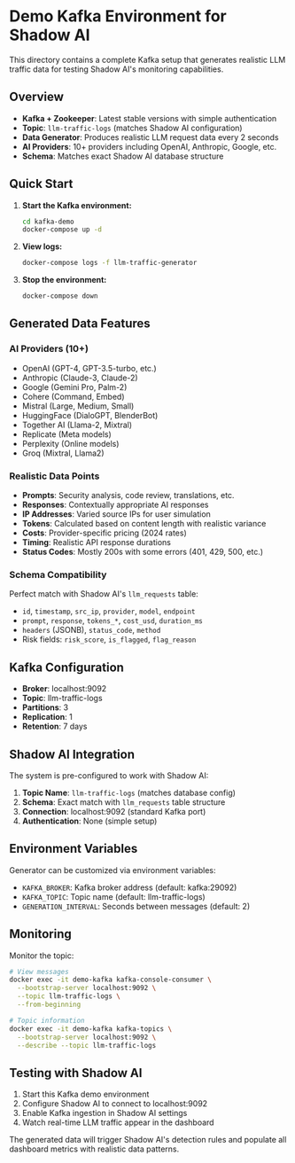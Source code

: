 # Demo Kafka Environment for Shadow AI

This directory contains a complete Kafka setup that generates realistic LLM traffic data for testing Shadow AI's monitoring capabilities.

## Overview

- **Kafka + Zookeeper**: Latest stable versions with simple authentication
- **Topic**: `llm-traffic-logs` (matches Shadow AI configuration)
- **Data Generator**: Produces realistic LLM request data every 2 seconds
- **AI Providers**: 10+ providers including OpenAI, Anthropic, Google, etc.
- **Schema**: Matches exact Shadow AI database structure

## Quick Start

1. **Start the Kafka environment:**
   ```bash
   cd kafka-demo
   docker-compose up -d
   ```

2. **View logs:**
   ```bash
   docker-compose logs -f llm-traffic-generator
   ```

3. **Stop the environment:**
   ```bash
   docker-compose down
   ```

## Generated Data Features

### AI Providers (10+)
- OpenAI (GPT-4, GPT-3.5-turbo, etc.)
- Anthropic (Claude-3, Claude-2)
- Google (Gemini Pro, Palm-2)
- Cohere (Command, Embed)
- Mistral (Large, Medium, Small)
- HuggingFace (DialoGPT, BlenderBot)
- Together AI (Llama-2, Mixtral)
- Replicate (Meta models)
- Perplexity (Online models)
- Groq (Mixtral, Llama2)

### Realistic Data Points
- **Prompts**: Security analysis, code review, translations, etc.
- **Responses**: Contextually appropriate AI responses
- **IP Addresses**: Varied source IPs for user simulation
- **Tokens**: Calculated based on content length with realistic variance
- **Costs**: Provider-specific pricing (2024 rates)
- **Timing**: Realistic API response durations
- **Status Codes**: Mostly 200s with some errors (401, 429, 500, etc.)

### Schema Compatibility
Perfect match with Shadow AI's `llm_requests` table:
- `id`, `timestamp`, `src_ip`, `provider`, `model`, `endpoint`
- `prompt`, `response`, `tokens_*`, `cost_usd`, `duration_ms`
- `headers` (JSONB), `status_code`, `method`
- Risk fields: `risk_score`, `is_flagged`, `flag_reason`

## Kafka Configuration

- **Broker**: localhost:9092
- **Topic**: llm-traffic-logs
- **Partitions**: 3
- **Replication**: 1
- **Retention**: 7 days

## Shadow AI Integration

The system is pre-configured to work with Shadow AI:

1. **Topic Name**: `llm-traffic-logs` (matches database config)
2. **Schema**: Exact match with `llm_requests` table structure
3. **Connection**: localhost:9092 (standard Kafka port)
4. **Authentication**: None (simple setup)

## Environment Variables

Generator can be customized via environment variables:
- `KAFKA_BROKER`: Kafka broker address (default: kafka:29092)
- `KAFKA_TOPIC`: Topic name (default: llm-traffic-logs)  
- `GENERATION_INTERVAL`: Seconds between messages (default: 2)

## Monitoring

Monitor the topic:
```bash
# View messages
docker exec -it demo-kafka kafka-console-consumer \
  --bootstrap-server localhost:9092 \
  --topic llm-traffic-logs \
  --from-beginning

# Topic information
docker exec -it demo-kafka kafka-topics \
  --bootstrap-server localhost:9092 \
  --describe --topic llm-traffic-logs
```

## Testing with Shadow AI

1. Start this Kafka demo environment
2. Configure Shadow AI to connect to localhost:9092
3. Enable Kafka ingestion in Shadow AI settings
4. Watch real-time LLM traffic appear in the dashboard

The generated data will trigger Shadow AI's detection rules and populate all dashboard metrics with realistic data patterns.